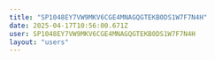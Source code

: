 ```yaml
---
title: "SP1048EY7VW9MKV6CGE4MNAGQGTEKB0DS1W7F7N4H"
date: 2025-04-17T10:56:00.671Z
user: SP1048EY7VW9MKV6CGE4MNAGQGTEKB0DS1W7F7N4H
layout: "users"
---
```

    